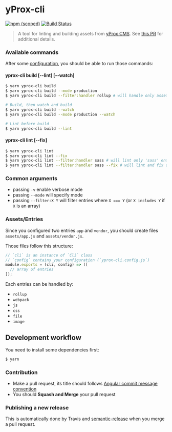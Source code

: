yProx-cli
=========

[![npm (scoped)](https://img.shields.io/npm/v/@yproximite/yprox-cli.svg)](https://www.npmjs.com/package/@yproximite/yprox-cli)
[![Build Status](https://travis-ci.com/Yproximite/yProx-cli.svg?token=pNBs2oaRpfxdyhqWf28h&branch=master)](https://travis-ci.com/Yproximite/yProx-cli)

> A tool for linting and building assets from [yProx CMS](https://github.com/Yproximite/yProx).
> See [this PR](https://github.com/Yproximite/yProx/pull/4654) for additional details.


### Available commands

After some [configuration](#configuration), you should be able to run those commands:

#### yprox-cli build [--lint] [--watch]

```bash
$ yarn yprox-cli build
$ yarn yprox-cli build --mode production
$ yarn yprox-cli build --filter:handler rollup # will handle only assets handled by rollup

# Build, then watch and build
$ yarn yprox-cli build --watch
$ yarn yprox-cli build --mode production --watch

# Lint before build
$ yarn yprox-cli build --lint
```

#### yprox-cli lint [--fix]

```bash
$ yarn yprox-cli lint
$ yarn yprox-cli lint --fix
$ yarn yprox-cli lint --filter:handler sass # will lint only 'sass' entries
$ yarn yprox-cli lint --filter:handler sass --fix # will lint and fix only 'sass' entries
```

### Common arguments

- passing `-v` enable verbose mode
- passing `--mode` will specify mode
- passing `--filter:X Y` will filter entries where `X === Y` (or `X includes Y` if `X` is an array) 

### Assets/Entries

Since you configured two entries `app` and `vendor`, you should create files `assets/app.js` and `assets/vendor.js`.

Those files follow this structure:

```js
// `cli` is an instance of `Cli` class
// `config` contains your configuration (`yprox-cli.config.js`)
module.exports = (cli, config) => ([
  // array of entries
]);
```

Each entries can be handled by:
- `rollup`
- `webpack`
- `js`
- `css`
- `file`
- `image`


## Development workflow

You need to install some dependencies first:
```bash
$ yarn
```

### Contribution

- Make a pull request, its title should follows [Angular commit message convention](https://github.com/angular/angular/blob/master/CONTRIBUTING.md#commit-message-format)
- You should **Squash and Merge** your pull request

### Publishing a new release

This is automatically done by Travis and [semantic-release](https://github.com/semantic-release/semantic-release) when you merge a pull request.

